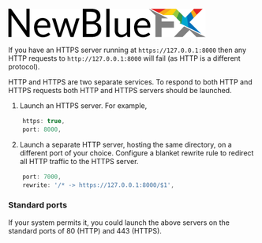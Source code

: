 [![NewBlueFX](img/NewBlueFX_logo.png)](Home.md)

If you have an HTTPS server running at `https://127.0.0.1:8000` then any HTTP requests to `http://127.0.0.1:8000` will fail (as HTTP is a different protocol).

HTTP and HTTPS are two separate services. To respond to both HTTP and HTTPS requests both HTTP and HTTPS servers should be launched.

1. Launch an HTTPS server. For example,

```js
    https: true,
    port: 8000,
```
<!-- 
```
$ ws --https --port 8000
``` -->

2. Launch a separate HTTP server, hosting the same directory, on a different port of your choice. Configure a blanket rewrite rule to redirect all HTTP traffic to the HTTPS server. 

```js
    port: 7000,
    rewrite: '/* -> https://127.0.0.1:8000/$1',
```
<!-- 
```
$ ws --port 7000 --rewrite '/* -> https://127.0.0.1:8000/$1'
``` -->

### Standard ports

If your system permits it, you could launch the above servers on the standard ports of 80 (HTTP) and 443 (HTTPS).